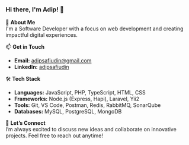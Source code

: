 ### Hi there, I'm Adip! 👋

🚀 **About Me**  
I'm a Software Developer with a focus on web development and creating impactful digital experiences.

📫 **Get in Touch**  
- **Email:** [adipsafiudin@gmail.com](mailto:adipsafiudin@gmail.com)  
- **LinkedIn:** [adipsafiudin](https://www.linkedin.com/in/adip-safiudin/)

🛠️ **Tech Stack**  

- **Languages:** JavaScript, PHP, TypeScript, HTML, CSS  
- **Frameworks:** Node.js (Express, Hapi), Laravel, Yii2  
- **Tools:** Git, VS Code, Postman, Redis, RabbitMQ, SonarQube  
- **Databases:** MySQL, PostgreSQL, MongoDB  

🤝 **Let’s Connect**  
I’m always excited to discuss new ideas and collaborate on innovative projects. Feel free to reach out anytime!
